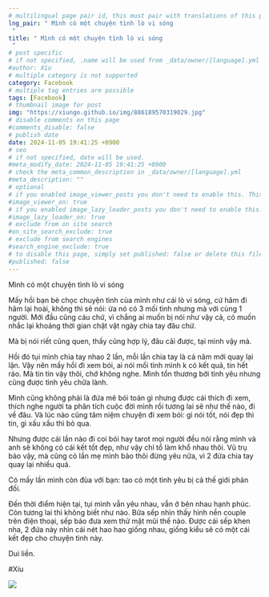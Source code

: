 ```yaml
---
# multilingual page pair id, this must pair with translations of this page. (This name must be unique)
lng_pair: " Mình có một chuyện tình lò vi sóng
 "
title: " Mình có một chuyện tình lò vi sóng
 "
# post specific
# if not specified, .name will be used from _data/owner/[language].yml
#author: Xíu
# multiple category is not supported
category: Facebook
# multiple tag entries are possible
tags: [Facebook]
# thumbnail image for post
img: "https://xiungo.github.io/img/886189570319029.jpg"
# disable comments on this page
#comments_disable: false
# publish date
date: 2024-11-05 19:41:25 +0900
# seo
# if not specified, date will be used.
#meta_modify_date: 2024-11-05 19:41:25 +0900
# check the meta_common_description in _data/owner/[language].yml
#meta_description: ""
# optional
# if you enabled image_viewer_posts you don't need to enable this. This is only if image_viewer_posts = false
#image_viewer_on: true
# if you enabled image_lazy_loader_posts you don't need to enable this. This is only if image_lazy_loader_posts = false
#image_lazy_loader_on: true
# exclude from on site search
#on_site_search_exclude: true
# exclude from search engines
#search_engine_exclude: true
# to disable this page, simply set published: false or delete this file
#published: false
---
```

Mình có một chuyện tình lò vi sóng

Mấy hồi bạn bè chọc chuyện tình của mình như cái lò vi sóng, cứ hâm đi hâm lại hoài, không thì sẽ nói: ừa nó có 3 mối tình nhưng mà với cùng 1 người. Mới đầu cũng cáu chứ, vì chẳng ai muốn bị nói như vậy cả, có muốn nhắc lại khoảng thời gian chật vật ngày chia tay đâu chứ.

Mà bị nói riết cũng quen, thấy cũng hợp lý, đâu cãi được, tại mình vậy mà.

Hồi đó tụi mình chia tay nhao 2 lần, mỗi lần chia tay là cả năm mới quay lại lận. Vậy nên mấy hồi đi xem bói, ai nói mối tình mình k có kết quả, tin hết ráo. Mà tin tin vậy thôi, chớ không nghe. Mình tổn thương bởi tình yêu nhưng cũng được tình yêu chữa lành.

Mình cũng không phải là đứa mê bói toán gì nhưng được cái thích đi xem, thích nghe người ta phân tích cuộc đời mình rồi tương lai sẽ như thế nào, đi về đâu. Và lúc nào cũng tâm niệm chuyện đi xem bói: gì nói tốt, nói đẹp thì tin, gì xấu xấu thì bỏ qua.

Nhưng được cái lần nào đi coi bói hay tarot mọi người đều nói rằng mình và anh sẽ không có cái kết tốt đẹp, như vậy chỉ tổ làm khổ nhau thôi. Vũ trụ bảo vậy, mà cũng có lần mẹ mình bảo thôi đừng yêu nữa, vì 2 đứa chia tay quay lại nhiều quá.

Có mấy lần mình còn đùa với bạn: tao có một tình yêu bị cả thế giới phản đối.

Đến thời điểm hiện tại, tụi mình vẫn yêu nhau, vẫn ở bên nhau hạnh phúc. Còn tương lai thì không biết như nào. Bữa sếp nhìn thấy hình nền couple trên điện thoại, sếp bảo đưa xem thử mặt mũi thế nào. Được cái sếp khen nha, 2 đứa này nhìn cái nét hao hao giống nhau, giống kiểu sẽ có một cái kết đẹp cho chuyện tình này.

Dui liền.

#Xíu
<!-- outline-end -->
<img src= "https://xiungo.github.io/img/886189570319029.jpg">